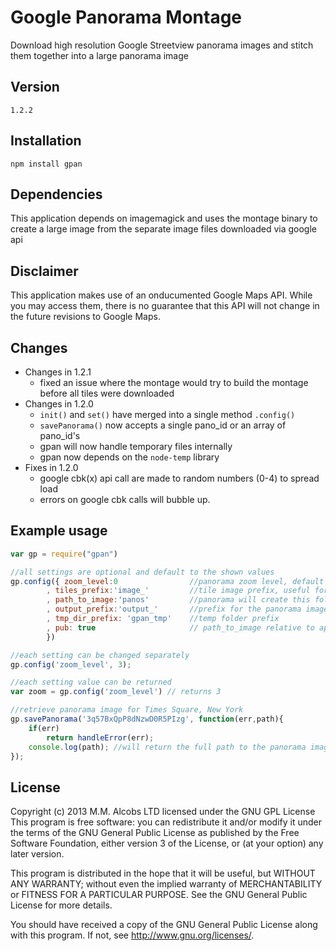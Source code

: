 # Google Panorama Montage

Download high resolution Google Streetview panorama images and stitch them together into a large panorama image

## Version
`1.2.2`

## Installation

`npm install gpan`

## Dependencies

This application depends on imagemagick and uses the montage binary to create a large image
from the separate image files downloaded via google api

## Disclaimer

This application makes use of an onducumented Google Maps API. While you may access them, there is no
guarantee that this API will not change in the future revisions to Google Maps.

## Changes
* Changes in 1.2.1
	* fixed an issue where the montage would try to build the montage before all tiles were downloaded
* Changes in 1.2.0
    * `init()` and `set()` have merged into a single method `.config()`
    * `savePanorama()` now accepts a single pano_id or an array of pano_id's
    * gpan will now handle temporary files internally
    * gpan now depends on the `node-temp` library
* Fixes in 1.2.0
    * google cbk(x) api call are made to random numbers (0-4) to spread load
    * errors on google cbk calls will bubble up.

## Example usage

```js
var gp = require("gpan")

//all settings are optional and default to the shown values
gp.config({ zoom_level:0				//panorama zoom level, default 0
		, tiles_prefix:'image_'			//tile image prefix, useful for montage
		, path_to_image:'panos'			//panorama will create this folder and store the panorama in it
		, output_prefix:'output_'		//prefix for the panorama image
		, tmp_dir_prefix: 'gpan_tmp'	//temp folder prefix
		, pub: true						// path_to_image relative to app root or public folder
		})

//each setting can be changed separately
gp.config('zoom_level', 3);

//each setting value can be returned
var zoom = gp.config('zoom_level') // returns 3

//retrieve panorama image for Times Square, New York
gp.savePanorama('3q57BxQpP8dNzwD0R5PIzg', function(err,path){
	if(err)
		return handleError(err);
	console.log(path); //will return the full path to the panorama image
});
```

## License

Copyright (c) 2013 M.M. Alcobs LTD  licensed under the GNU GPL License
This program is free software: you can redistribute it and/or modify
it under the terms of the GNU General Public License as published by
the Free Software Foundation, either version 3 of the License, or
(at your option) any later version.

This program is distributed in the hope that it will be useful,
but WITHOUT ANY WARRANTY; without even the implied warranty of
MERCHANTABILITY or FITNESS FOR A PARTICULAR PURPOSE.  See the
GNU General Public License for more details.

You should have received a copy of the GNU General Public License
along with this program.  If not, see <http://www.gnu.org/licenses/>.
